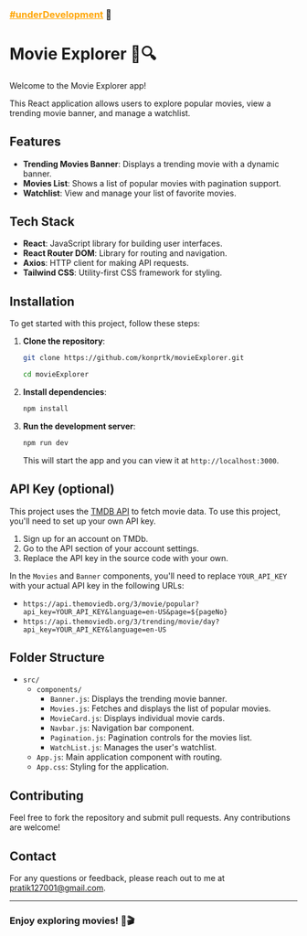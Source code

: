 ### <a href="#" style="color: #FFA500;">#underDevelopment</a> 🚧


# Movie Explorer 🎥🔍

Welcome to the Movie Explorer app!

This React application allows users to explore popular movies, view a trending movie banner, and manage a watchlist.

<!-- ## Live Website
You can see the Movie Explorer in action at the following URL:

[Movie Explorer](#) -->


## Features

- **Trending Movies Banner**: Displays a trending movie with a dynamic banner.
- **Movies List**: Shows a list of popular movies with pagination support.
- **Watchlist**: View and manage your list of favorite movies.

## Tech Stack

- **React**: JavaScript library for building user interfaces.
- **React Router DOM**: Library for routing and navigation.
- **Axios**: HTTP client for making API requests.
- **Tailwind CSS**: Utility-first CSS framework for styling.


## Installation

To get started with this project, follow these steps:

1. **Clone the repository**:
   ```bash
   git clone https://github.com/konprtk/movieExplorer.git
   
   cd movieExplorer
   ```

2. **Install dependencies**:
   ```bash
   npm install
   ```

3. **Run the development server**:
   ```bash
   npm run dev
   ```

   This will start the app and you can view it at `http://localhost:3000`.

## API Key (optional)

This project uses the [TMDB API](https://www.themoviedb.org/documentation/api) to fetch movie data. To use this project, you'll need to set up your own API key.

1. Sign up for an account on TMDb.
2. Go to the API section of your account settings.
3. Replace the API key in the source code with your own.

In the `Movies` and `Banner` components, you'll need to replace `YOUR_API_KEY` with your actual API key in the following URLs:

- `https://api.themoviedb.org/3/movie/popular?api_key=YOUR_API_KEY&language=en-US&page=${pageNo}`
- `https://api.themoviedb.org/3/trending/movie/day?api_key=YOUR_API_KEY&language=en-US`

## Folder Structure

- `src/`
  - `components/`
    - `Banner.js`: Displays the trending movie banner.
    - `Movies.js`: Fetches and displays the list of popular movies.
    - `MovieCard.js`: Displays individual movie cards.
    - `Navbar.js`: Navigation bar component.
    - `Pagination.js`: Pagination controls for the movies list.
    - `WatchList.js`: Manages the user's watchlist.
  - `App.js`: Main application component with routing.
  - `App.css`: Styling for the application.

<!-- 
## License

This project is licensed under the MIT License. See the [LICENSE](LICENSE) file for details. -->

## Contributing

Feel free to fork the repository and submit pull requests. Any contributions are welcome!

## Contact

For any questions or feedback, please reach out to me at [pratik127001@gmail.com](mailto:pratik127001@gmail.com).

---

### Enjoy exploring movies! 🍿🎬
